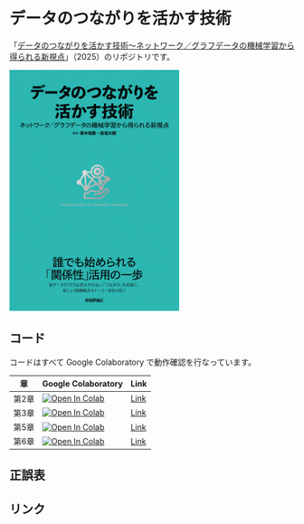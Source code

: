 # データのつながりを活かす技術

「[データのつながりを活かす技術〜ネットワーク／グラフデータの機械学習から得られる新視点](https://gihyo.jp/book/2023/978-4-297-13633-8)」（2025）のリポジトリです。

<a href="https://gihyo.jp/book/2025/978-4-297-14784-6"><img src="cover-small.jpg" width="300"></a>


## コード

コードはすべて Google Colaboratory で動作確認を行なっています。

| 章 | Google Colaboratory | Link |
| --- | --- | --- |
| 第2章 | [![Open In Colab](https://colab.research.google.com/assets/colab-badge.svg)](http://colab.research.google.com/github/ghmagazine/networkdata_practice_book/blob/main/chapter02/02_network_handling.ipynb) | [Link](https://github.com/ghmagazine/networkdata_practice_book/blob/main/chapter02/02_network_handling.ipynb) |
| 第3章 | [![Open In Colab](https://colab.research.google.com/assets/colab-badge.svg)](http://colab.research.google.com/github/ghmagazine/networkdata_practice_book/blob/main/chapter03/03_network_statistics.ipynb) | [Link](https://github.com/ghmagazine/networkdata_practice_book/blob/main/chapter03/03_network_statistics.ipynb) |
| 第5章 | [![Open In Colab](https://colab.research.google.com/assets/colab-badge.svg)](http://colab.research.google.com/github/ghmagazine/networkdata_practice_book/blob/main/chapter05/05_node_embedding.ipynb) | [Link](https://github.com/ghmagazine/networkdata_practice_book/blob/main/chapter05/05_node_embedding.ipynb) |
| 第6章 | [![Open In Colab](https://colab.research.google.com/assets/colab-badge.svg)](http://colab.research.google.com/github/ghmagazine/networkdata_practice_book/blob/main/chapter06/06_graph_neural_network.ipynb) | [Link](https://github.com/ghmagazine/networkdata_practice_book/blob/main/chapter06/06_graph_neural_network.ipynb) |

## 正誤表

## リンク
